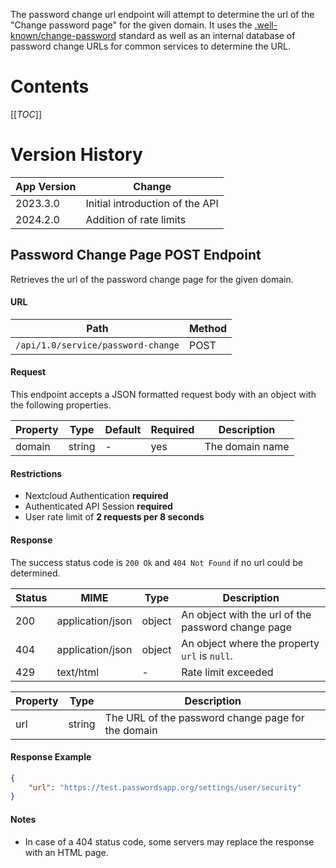 The password change url endpoint will attempt to determine the url of the "Change password page" for the given domain.
It uses the [.well-known/change-password](https://web.dev/articles/change-password-url) standard as well as an internal database of password change URLs for common services to determine the URL.

# Contents
[[_TOC_]]

# Version History
| App Version | Change                          |
|-------------|---------------------------------|
| 2023.3.0    | Initial introduction of the API |
| 2024.2.0    | Addition of rate limits         |

## Password Change Page POST Endpoint
Retrieves the url of the password change page for the given domain.

#### URL
| Path                               | Method |
|------------------------------------|--------|
| `/api/1.0/service/password-change` | POST   |

#### Request
This endpoint accepts a JSON formatted request body with an object with the following properties.

| Property | Type   | Default | Required | Description     |
|----------|--------|---------|----------|-----------------|
| domain   | string | -       | yes      | The domain name |

#### Restrictions
- Nextcloud Authentication **required**
- Authenticated API Session **required**
- User rate limit of **2 requests per 8 seconds**

#### Response
The success status code is `200 Ok` and `404 Not Found` if no url could be determined.

| Status | MIME             | Type   | Description                                        |
|--------|------------------|--------|----------------------------------------------------|
| 200    | application/json | object | An object with the url of the password change page |
| 404    | application/json | object | An object where the property `url` is `null`.      |
| 429    | text/html        | -      | Rate limit exceeded                                |

| Property | Type   | Description                                        |
|----------|--------|----------------------------------------------------|
| url      | string | The URL of the password change page for the domain |

#### Response Example
```json
{
    "url": "https://test.passwordsapp.org/settings/user/security"
}
```

#### Notes
- In case of a 404 status code, some servers may replace the response with an HTML page.